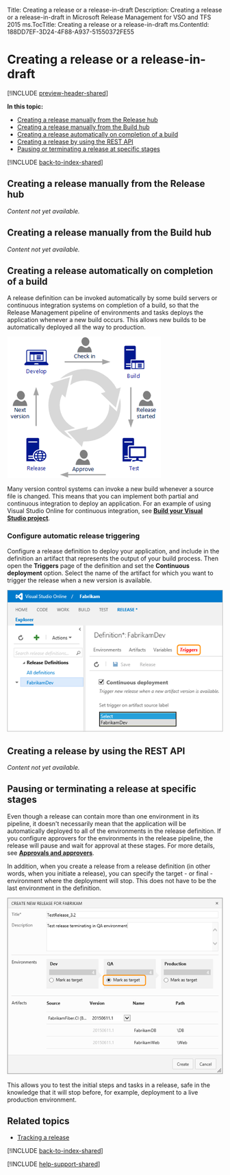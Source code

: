 Title: Creating a release or a release-in-draft
Description: Creating a release or a release-in-draft in Microsoft Release Management for VSO and TFS 2015
ms.TocTitle: Creating a release or a release-in-draft
ms.ContentId: 188DD7EF-3D24-4F88-A937-51550372FE55

# Creating a release or a release-in-draft

[!INCLUDE [preview-header-shared](../_shared/preview-header-shared.md)]

<!-- TBD - intro -->

**In this topic:**

 * [Creating a release manually from the Release hub](#manualrelease)
 * [Creating a release manually from the Build hub](#manualbuild)
 * [Creating a release automatically on completion of a build](#automaticbuild)
 * [Creating a release by using the REST API](#restapi)
 * [Pausing or terminating a release at specific stages](#pauseterminate)
 
[!INCLUDE [back-to-index-shared](../_shared/back-to-index-shared.md)]

<a name="manualrelease"></a>
## Creating a release manually from the Release hub

_Content not yet available._

<a name="manualbuild"></a>
## Creating a release manually from the Build hub

_Content not yet available._

<a name="automaticbuild"></a>
## Creating a release automatically on completion of a build

A release definition can be invoked automatically by some build servers or continuous
integration systems on completion of a build, so that the Release Management pipeline
of environments and tasks deploys the application whenever a new build occurs. This
allows new builds to be automatically deployed all the way to production. 

![Continuous integration and a development and release cycle](_img/create-release-ci-01.png)
 
Many version control systems can invoke a new build whenever a source file is changed. 
This means that you can implement both partial and continuous integration to deploy 
an application. For an example of using Visual Studio Online for continuous 
integration, see 
**[Build your Visual Studio project](https://www.visualstudio.com/en-us/get-started/build/build-your-apps-vs)**. 

### Configure automatic release triggering
 
Configure a release definition to deploy your application, and include in the 
definition an artifact that represents the output of your build process. Then open 
the **Triggers** page of the definition and set the **Continuous deployment** option. 
Select the name of the artifact for which you want to trigger the release when a new 
version is available.   

![Specifying continuous deployment for a release](_img/create-release-auto-01.png)
  
<a name="restapi"></a>
## Creating a release by using the REST API

_Content not yet available._

<a name="pauseterminate"></a>
## Pausing or terminating a release at specific stages 

Even though a release can contain more than one environment in its pipeline, it 
doesn't necessarily mean that the application will be automatically deployed to all 
of the environments in the release definition. If you configure approvers for the 
environments in the release pipeline, the release will pause and wait for approval 
at these stages. For more details, see 
**[Approvals and approvers](../author-release-definition/understanding-environments.md#approvers)**. 

In addition, when you create a release from a release definition (in other words, 
when you initiate a release), you can specify the target - or final - environment where 
the deployment will stop. This does not have to be the last environment in the 
definition. 

![Terminating a release at an intermediate environment](_img/create-release-pause-01.png)
 
This allows you to test the initial steps and tasks in a release, safe in the 
knowledge that it will stop before, for example, deployment to a live production 
environment.

## Related topics

 * [Tracking a release](track-release.md)

[!INCLUDE [back-to-index-shared](../_shared/back-to-index-shared.md)]
 
[!INCLUDE [help-support-shared](../_shared/help-support-shared.md)]

